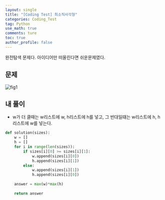 ```yaml
---
layout: single
title: "[Coding Test] 최소직사각형"
categories: Coding_Test
tag: Python
use_math: true
comments: ture
toc: true
author_profile: false
---
```


완전탐색 문제다. 아이디어만 떠올린다면 쉬운문제였다.

## 문제 
![fig1]({{site.url}}/images/2023-04-03-ct20/문제설명.png)

## 내 풀이
* w가 더 클때는 w리스트에 w, h리스트에 h를 넣고, 그 반대일떄는 w리스트에 h, h리스트에 w를 넣는다.

```python
def solution(sizes):
    w = []
    h = []
    for i in range(len(sizes)):
        if sizes[i][0] >= sizes[i][1]:
            w.append(sizes[i][0])
            h.append(sizes[i][1])
        else:
            w.append(sizes[i][1])
            h.append(sizes[i][0])
            
    answer = max(w)*max(h)
    
    return answer
```